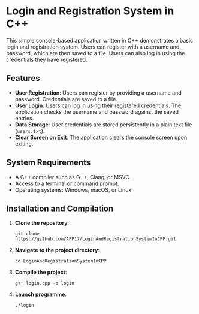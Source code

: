 # Login and Registration System in C++

This simple console-based application written in C++ demonstrates a basic login and registration system. Users can register with a username and password, which are then saved to a file. Users can also log in using the credentials they have registered.

## Features

- **User Registration**: Users can register by providing a username and password. Credentials are saved to a file.
- **User Login**: Users can log in using their registered credentials. The application checks the username and password against the saved entries.
- **Data Storage**: User credentials are stored persistently in a plain text file (`users.txt`).
- **Clear Screen on Exit**: The application clears the console screen upon exiting.

## System Requirements

- A C++ compiler such as G++, Clang, or MSVC.
- Access to a terminal or command prompt.
- Operating systems: Windows, macOS, or Linux.

## Installation and Compilation

1. **Clone the repository**:
    ```
    git clone https://github.com/AFP17/LoginAndRegistrationSystemInCPP.git
    ```
2. **Navigate to the project directory**:
    ```
    cd LoginAndRegistrationSystemInCPP
    ```

3. **Compile the project**:
    ```
    g++ login.cpp -o login
    ```
4. **Launch programme**:
    ```
    ./login
    ```
